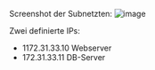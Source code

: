 Screenshot der Subnetzten:
![image](https://github.com/user-attachments/assets/485ec02d-70eb-4627-a711-7602e74e7560)

Zwei definierte IPs:
- 1172.31.33.10 Webserver
- 172.31.33.11 DB-Server
